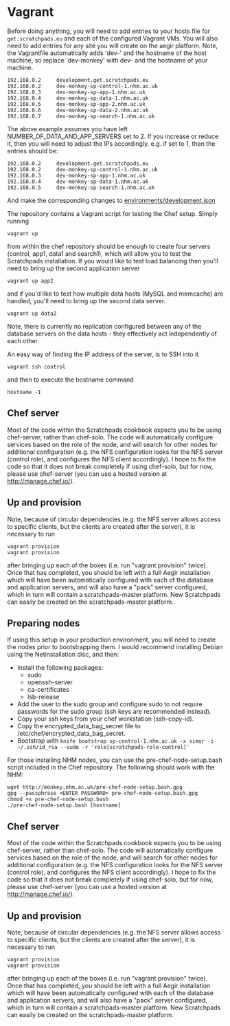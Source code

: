 Vagrant
=======

Before doing anything, you will need to add entries to your hosts file for 
`get.scratchpads.eu` and each of the configured Vagrant VMs. You will also need 
to add entries for any site you will create on the aegir platform. Note, the 
Vagrantfile automatically adds 'dev-' and the hostname of the host machine, so 
replace 'dev-monkey' with dev- and the hostname of your machine.

    192.168.0.2     development.get.scratchpads.eu
    192.168.0.2     dev-monkey-sp-control-1.nhm.ac.uk
    192.168.0.3     dev-monkey-sp-app-1.nhm.ac.uk
    192.168.0.4     dev-monkey-sp-data-1.nhm.ac.uk
    192.168.0.5     dev-monkey-sp-app-2.nhm.ac.uk
    192.168.0.6     dev-monkey-sp-data-2.nhm.ac.uk
    192.168.0.7     dev-monkey-sp-search-1.nhm.ac.uk

The above example assumes you have left NUMBER_OF_DATA_AND_APP_SERVERS set to 
2. If you increase or reduce it, then you will need to adjust the IPs 
accordingly. e.g. if set to 1, then the entries should be:

    192.168.0.2     development.get.scratchpads.eu
    192.168.0.2     dev-monkey-sp-control-1.nhm.ac.uk
    192.168.0.3     dev-monkey-sp-app-1.nhm.ac.uk
    192.168.0.4     dev-monkey-sp-data-1.nhm.ac.uk
    192.168.0.5     dev-monkey-sp-search-1.nhm.ac.uk

And make the corresponding changes to [environments/development.json](../environments/development.json)

The repository contains a Vagrant script for testing the Chef setup. Simply 
running

    vagrant up

from within the chef repository should be enough to create four servers 
(control, app1, data1 and search1), which will allow you to test the 
Scratchpads installation. If you would like to test load balancing then you'll 
need to bring up the second application server

    vagrant up app2

and if you'd like to test how multiple data hosts (MySQL and memcache) are 
handled, you'll need to bring up the second data server.

    vagrant up data2

Note, there is currently no replication configured between any of the database 
servers on the data hosts - they effectively act independently of each other.

An easy way of finding the IP address of the server, is to SSH into it 

    vagrant ssh control

and then to execute the hostname command

    hostname -I

Chef server
-----------
Most of the code within the Scratchpads cookbook expects you to be using 
chef-server, rather than chef-solo. The code will automatically configure 
services based on the role of the node, and will search for other nodes for 
additional configuration (e.g. the NFS configuration looks for the NFS server 
(control role), and configures the NFS client accordingly). I hope to fix the 
code so that it does not break completely if using chef-solo, but for now, 
please use chef-server (you can use a hosted version at http://manage.chef.io/).

Up and provision
----------------
Note, because of circular dependencies (e.g. the NFS server allows access to 
specific clients, but the clients are created after the server), it is 
necessary to run

    vagrant provision
    vagrant provision

after bringing up each of the boxes (i.e. run "vagrant provision" twice). Once 
that has completed, you should be left with a full Aegir installation which 
will have been automatically configured with each of the database and 
application servers, and will also have a "pack" server configured, which in 
turn will contain a scratchpads-master platform. New Scratchpads can easily be 
created on the scratchpads-master platform.

Preparing nodes
---------------
If using this setup in your production environment, you will need to create the 
nodes prior to bootstrapping them. I would recommend installing Debian using 
the Netinstallation disc, and then:
- Install the following packages:
  - sudo
  - openssh-server
  - ca-certificates
  - lsb-release
- Add the user to the sudo group and configure sudo to not require passwords for the sudo group (ssh keys are recommended instead).
- Copy your ssh keys from your chef workstation (ssh-copy-id).
- Copy the encrypted_data_bag_secret file to /etc/chef/encrypted_data_bag_secret.
- Bootstrap with `knife bootstrap sp-control-1.nhm.ac.uk -x simor -i ~/.ssh/id_rsa --sudo -r 'role[scratchpads-role-control]'`

For those installing NHM nodes, you can use the pre-chef-node-setup.bash script 
included in the Chef repository. The following should work with the NHM:

    wget http://monkey.nhm.ac.uk/pre-chef-node-setup.bash.gpg
    gpg --passphrase <ENTER PASSWORD> pre-chef-node-setup.bash.gpg
    chmod +x pre-chef-node-setup.bash
    ./pre-chef-node-setup.bash [hostname]

Chef server
-----------
Most of the code within the Scratchpads cookbook expects you to be using 
chef-server, rather than chef-solo. The code will automatically configure 
services based on the role of the node, and will search for other nodes for 
additional configuration (e.g. the NFS configuration looks for the NFS server 
(control role), and configures the NFS client accordingly). I hope to fix the 
code so that it does not break completely if using chef-solo, but for now, 
please use chef-server (you can use a hosted version at http://manage.chef.io/).

Up and provision
----------------
Note, because of circular dependencies (e.g. the NFS server allows access to 
specific clients, but the clients are created after the server), it is 
necessary to run

    vagrant provision
    vagrant provision

after bringing up each of the boxes (i.e. run "vagrant provision" twice). Once 
that has completed, you should be left with a full Aegir installation which 
will have been automatically configured with each of the database and 
application servers, and will also have a "pack" server configured, which in 
turn will contain a scratchpads-master platform. New Scratchpads can easily be 
created on the scratchpads-master platform.

